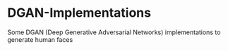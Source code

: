 # DGAN-Implementations
Some DGAN (Deep Generative Adversarial Networks) implementations to generate human faces
